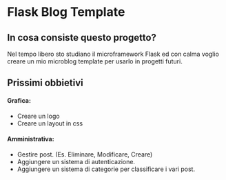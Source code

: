 # Flask Blog Template
## In cosa consiste questo progetto?
Nel tempo libero sto studiano il microframework Flask ed con calma voglio creare un mio microblog template per usarlo in progetti futuri.

## Prissimi obbietivi

#### Grafica:
- Creare un logo
- Creare un layout in css

#### Amministrativa:
- Gestire post. (Es. Eliminare, Modificare, Creare)
- Aggiungere un sistema di autenticazione.
- Aggiungere un sistema di categorie per classificare i vari post.
